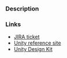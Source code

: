 <!-- PREFLIGHT CHECK - to be deleted before submitting PR -->
<!--   - CHECK: Do tests need to be added or updated? -->
<!--   - CHECK: Are data layer additions or updates needed? -->

### Description

<!-- Description of problem -->
<!-- Solution -->
<!-- Testing Steps -->

### Links

- [JIRA ticket](https://asudev.jira.com/browse/UDS-0000)
- [Unity reference site](https://asu.github.io/asu-unity-stack/)
- [Unity Design Kit](https://shared-assets.adobe.com/link/fb14b288-bf63-47e0-5d30-384de5560455)

